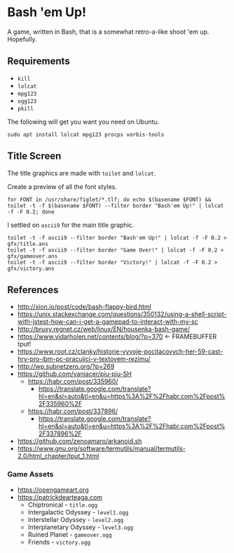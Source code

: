 # Bash 'em Up!

A game, written in Bash, that is a somewhat retro-a-like shoot 'em up. Hopefully.

## Requirements

  - `kill`
  - `lolcat`
  - `mpg123`
  - `ogg123`
  - `pkill`

The following will get you want you need on Ubuntu.

    sudo apt install lolcat mpg123 procps vorbis-tools 

## Title Screen

The title graphics are made with `toilet` and `lolcat`.

Create a preview of all the font styles.

```
for FONT in /usr/share/figlet/*.tlf; do echo $(basename $FONT) && toilet -t -f $(basename $FONT) --filter border "Bash'em Up!" | lolcat -f -F 0.2; done
```

I settled on `ascii9` for the main title graphic.

```
toilet -t -f ascii9 --filter border "Bash'em Up!" | lolcat -f -F 0.2 > gfx/title.ans
toilet -t -f ascii9 --filter border "Game Over!" | lolcat -f -F 0.2 > gfx/gameover.ans
toilet -t -f ascii9 --filter border "Victory!" | lolcat -f -F 0.2 > gfx/victory.ans
```

## References

  * http://xion.io/post/code/bash-flappy-bird.html
  * https://unix.stackexchange.com/questions/350132/using-a-shell-script-with-jstest-how-can-i-get-a-gamepad-to-interact-with-my-sc
  * http://bruxy.regnet.cz/web/linux/EN/housenka-bash-game/
  * https://www.vidarholen.net/contents/blog/?p=370 <- FRAMEBUFFER tput!
  * https://www.root.cz/clanky/historie-vyvoje-pocitacovych-her-59-cast-hry-pro-ibm-pc-pracujici-v-textovem-rezimu/
  * http://wp.subnetzero.org/?p=269
  * https://github.com/vaniacer/piu-piu-SH
    * https://habr.com/post/335960/
      * https://translate.google.com/translate?hl=en&sl=auto&tl=en&u=https%3A%2F%2Fhabr.com%2Fpost%2F335960%2F
    * https://habr.com/post/337896/
      * https://translate.google.com/translate?hl=en&sl=auto&tl=en&u=https%3A%2F%2Fhabr.com%2Fpost%2F337896%2F
  * https://github.com/zenoamaro/arkanoid.sh
  * https://www.gnu.org/software/termutils/manual/termutils-2.0/html_chapter/tput_1.html

### Game Assets

  * https://opengameart.org
  * https://patrickdearteaga.com
    * Chiptronical           - `title.ogg`
    * Intergalactic Odyssey  - `level1.ogg`
    * Interstellar Odyssey   - `level2.ogg`
    * Interplanetary Odyssey - `level3.ogg`
    * Ruined Planet          - `gameover.ogg`
    * Friends                - `victory.ogg`